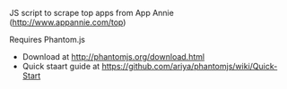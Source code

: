 JS script to scrape top apps from App Annie (http://www.appannie.com/top)

Requires Phantom.js
- Download at http://phantomjs.org/download.html
- Quick staart guide at https://github.com/ariya/phantomjs/wiki/Quick-Start
